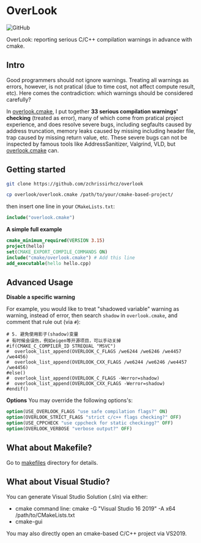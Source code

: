 # OverLook

<img alt="GitHub" src="https://img.shields.io/github/license/zchrissirhcz/overlook">

OverLook: reporting serious C/C++ compilation warnings in advance with cmake.

## Intro

Good programmers should not ignore warnings. Treating all warnings as errors, however, is not pratical (due to time cost, not affect compute result, etc). Here comes the contradiction: which warnings should be considered carefully?

In [overlook.cmake](overlook.cmake), I put together **33 serious compilation warnings' checking** (treated as error), many of which come from pratical project experience, and does resolve severe bugs, including segfaults caused by address truncation, memory leaks caused by missing including header file, trap caused by missing return value, etc. These severe bugs can not be inspected by famous tools like AddressSanitizer, Valgrind, VLD, but [overlook.cmake](overlook.cmake) can.

## Getting started

```bash
git clone https://github.com/zchrissirhcz/overlook

cp overlook/overlook.cmake /path/to/your/cmake-based-project/
```

then insert one line in your `CMakeLists.txt`:

```cmake
include("overlook.cmake")
```

**A simple full example**
```cmake
cmake_minimum_required(VERSION 3.15)
project(hello)
set(CMAKE_EXPORT_COMPILE_COMMANDS ON)
include("cmake/overlook.cmake") # Add this line
add_executable(hello hello.cpp)
```

## Advanced Usage

**Disable a specific warning**

For example, you would like to treat "shadowed variable" warning as warning, instead of error, then search `shadow` in `overlook.cmake`, and comment that rule out (via `#`):
```
# 5. 避免使用影子(shadow)变量
# 有时候会误伤，例如eigen等开源项目，可以手动关掉
#if(CMAKE_C_COMPILER_ID STREQUAL "MSVC")
#  overlook_list_append(OVERLOOK_C_FLAGS /we6244 /we6246 /we4457 /we4456)
#  overlook_list_append(OVERLOOK_CXX_FLAGS /we6244 /we6246 /we4457 /we4456)
#else()
#  overlook_list_append(OVERLOOK_C_FLAGS -Werror=shadow)
#  overlook_list_append(OVERLOOK_CXX_FLAGS -Werror=shadow)
#endif()
```

**Options**
You may override the following options's:
```cmake
option(USE_OVERLOOK_FLAGS "use safe compilation flags?" ON)
option(OVERLOOK_STRICT_FLAGS "strict c/c++ flags checking?" OFF)
option(USE_CPPCHECK "use cppcheck for static checkingg?" OFF)
option(OVERLOOK_VERBOSE "verbose output?" OFF)
```


## What about Makefile?

Go to [makefiles](makefiles/README.md) directory for details.


## What about Visual Studio?

You can generate Visual Studio Solution (.sln) via either:
- cmake command line: cmake -G "Visual Studio 16 2019" -A x64 /path/to/CMakeLists.txt
- cmake-gui

You may also directly open an cmake-based C/C++ project via VS2019.

